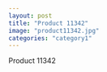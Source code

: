 ```yaml
---
layout: post
title: "Product 11342"
image: "product11342.jpg"
categories: "category1"
---
```

Product 11342
